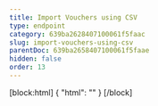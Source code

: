 ```yaml
---
title: Import Vouchers using CSV
type: endpoint
category: 639ba2628407100061f5faac
slug: import-vouchers-using-csv
parentDoc: 639ba2658407100061f5faae
hidden: false
order: 13
---
```

[block:html]
{
  "html": "<style>\n.LanguagePicker-divider { \n  display: none; }\n</style>"
}
[/block]